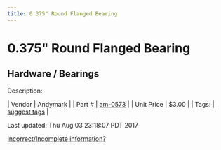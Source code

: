 ```yaml
---
title: 0.375" Round Flanged Bearing
---
```


# 0.375" Round Flanged Bearing
## Hardware / Bearings
Description: 	 

| Vendor | Andymark | 
| Part # | [am-0573](http://www.andymark.com/Bearings-s/239.htm) | 
| Unit Price | $3.00 | 
| Tags: | [suggest tags](https://docs.google.com/forms/d/e/1FAIpQLSeWyY8v3RgOty-MyWmh9U0iivNYN_molChYyS-0U-o-kOAv_g/viewform) | 

Last updated: Thu Aug 03 23:18:07 PDT 2017

 [Incorrect/Incomplete information?](https://docs.google.com/forms/d/e/1FAIpQLSeWyY8v3RgOty-MyWmh9U0iivNYN_molChYyS-0U-o-kOAv_g/viewform)